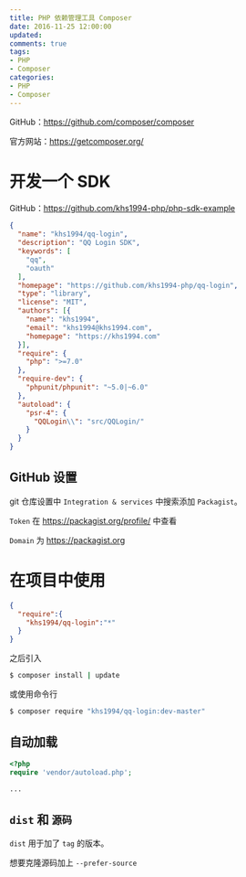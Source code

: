 ```yaml
---
title: PHP 依赖管理工具 Composer
date: 2016-11-25 12:00:00
updated:
comments: true
tags:
- PHP
- Composer
categories:
- PHP
- Composer
---
```


GitHub：https://github.com/composer/composer

官方网站：https://getcomposer.org/

<!--more-->

# 开发一个 SDK

GitHub：https://github.com/khs1994-php/php-sdk-example

```json
{
  "name": "khs1994/qq-login",
  "description": "QQ Login SDK",
  "keywords": [
    "qq",
    "oauth"
  ],
  "homepage": "https://github.com/khs1994-php/qq-login",
  "type": "library",
  "license": "MIT",
  "authors": [{
    "name": "khs1994",
    "email": "khs1994@khs1994.com",
    "homepage": "https://khs1994.com"
  }],
  "require": {
    "php": ">=7.0"
  },
  "require-dev": {
    "phpunit/phpunit": "~5.0|~6.0"
  },
  "autoload": {
    "psr-4": {
      "QQLogin\\": "src/QQLogin/"
    }
  }
}
```

## GitHub 设置

git 仓库设置中 `Integration & services` 中搜索添加 `Packagist`。

`Token` 在 https://packagist.org/profile/ 中查看

`Domain` 为 https://packagist.org

# 在项目中使用

```json
{
  "require":{
    "khs1994/qq-login":"*"
  }
}
```

之后引入

```bash
$ composer install | update
```

或使用命令行

```bash
$ composer require "khs1994/qq-login:dev-master"
```

## 自动加载

```php
<?php
require 'vendor/autoload.php';

...
```

## `dist` 和 `源码`

`dist` 用于加了 `tag` 的版本。

想要克隆源码加上 `--prefer-source`
